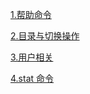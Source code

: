 [1.帮助命令](./items/%E5%B8%AE%E5%8A%A9%E5%91%BD%E4%BB%A4.md)

[2.目录与切换操作](./items/%E7%9B%AE%E5%BD%95%E4%B8%8E%E5%88%87%E6%8D%A2%E6%93%8D%E4%BD%9C.md)

[3.用户相关](./items/%E7%94%A8%E6%88%B7%E7%9B%B8%E5%85%B3.md)

[4.stat 命令](./items/stat%E5%91%BD%E4%BB%A4.md)
